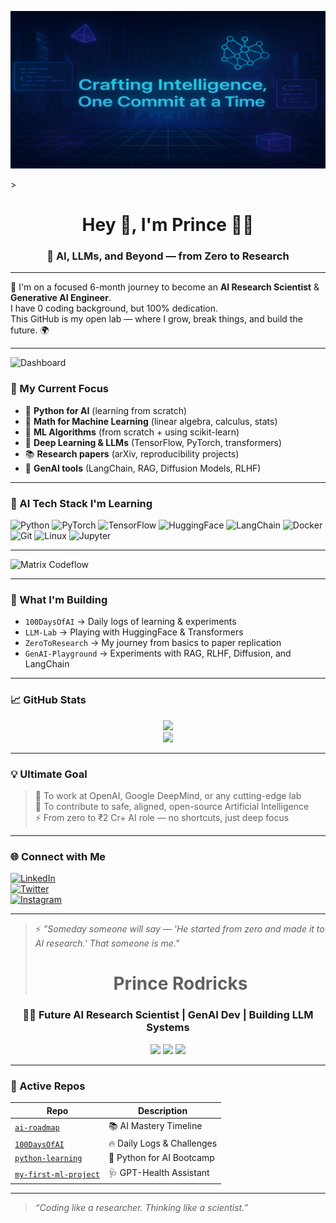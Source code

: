 <p align="center">
  <img src="https://github.com/Princerodricks/Princerodricks/blob/main/profile_repo_banner.png" alt="AI Banner" style="max-width: 100%;">
</p>
> <h1 align="center">Hey 👋, I'm Prince 👨‍🚀</h1>
<h3 align="center">🚀 AI, LLMs, and Beyond — from Zero to Research</h3>

---

🧠 I'm on a focused 6-month journey to become an **AI Research Scientist** & **Generative AI Engineer**.  
I have 0 coding background, but 100% dedication.  
This GitHub is my open lab — where I grow, break things, and build the future. 🌍

---
<!-- 📊 GitHub Dashboard -->
<img src="https://github.com/Princerodricks/Princerodricks/blob/main/assets/dashboard.png" alt="Dashboard" />

### 🔭 My Current Focus

- 📘 **Python for AI** (learning from scratch)
- 🧮 **Math for Machine Learning** (linear algebra, calculus, stats)
- 🤖 **ML Algorithms** (from scratch + using scikit-learn)
- 🧠 **Deep Learning & LLMs** (TensorFlow, PyTorch, transformers)
- 📚 **Research papers** (arXiv, reproducibility projects)
- 🧪 **GenAI tools** (LangChain, RAG, Diffusion Models, RLHF)

---

### 🚀 AI Tech Stack I'm Learning

![Python](https://img.shields.io/badge/-Python-000?&logo=python)
![PyTorch](https://img.shields.io/badge/-PyTorch-000?&logo=pytorch)
![TensorFlow](https://img.shields.io/badge/-TensorFlow-000?&logo=tensorflow)
![HuggingFace](https://img.shields.io/badge/-HuggingFace-000?&logo=huggingface)
![LangChain](https://img.shields.io/badge/-LangChain-000?&logo=data:image/svg+xml;base64,...)
![Docker](https://img.shields.io/badge/-Docker-000?&logo=docker)
![Git](https://img.shields.io/badge/-Git-000?&logo=git)
![Linux](https://img.shields.io/badge/-Linux-000?&logo=linux)
![Jupyter](https://img.shields.io/badge/-Jupyter-000?&logo=jupyter)

---

<!-- 🧬 Matrix Codeflow at bottom -->
<img src="https://github.com/Princerodricks/Princerodricks/blob/main/assets/matrixflow.png" alt="Matrix Codeflow" />

---

### 🧪 What I'm Building

- `100DaysOfAI` → Daily logs of learning & experiments
- `LLM-Lab` → Playing with HuggingFace & Transformers
- `ZeroToResearch` → My journey from basics to paper replication
- `GenAI-Playground` → Experiments with RAG, RLHF, Diffusion, and LangChain

---

### 📈 GitHub Stats
<p align="center">
  <img src="https://github-readme-stats.vercel.app/api?username=Princerodricks&show_icons=true&theme=tokyonight" />
  <br />
  <img src="https://github-readme-streak-stats.herokuapp.com/?user=Princerodricks&theme=tokyonight" />
</p>

---

### 💡 Ultimate Goal

> 📍 To work at OpenAI, Google DeepMind, or any cutting-edge lab  
> 🧠 To contribute to safe, aligned, open-source Artificial Intelligence  
> ⚡ From zero to ₹2 Cr+ AI role — no shortcuts, just deep focus

---

### 🌐 Connect with Me

[![LinkedIn](https://img.shields.io/badge/-LinkedIn-blue?style=flat-square&logo=linkedin&logoColor=white)](https://linkedin.com/)  
[![Twitter](https://img.shields.io/badge/-Twitter-1DA1F2?style=flat-square&logo=twitter&logoColor=white)](https://twitter.com/)  
[![Instagram](https://img.shields.io/badge/-Instagram-E4405F?style=flat-square&logo=instagram&logoColor=white)](https://instagram.com/)

---

> ⚡ *"Someday someone will say — 'He started from zero and made it to AI research.' That someone is me."*
> <h1 align="center">Prince Rodricks</h1>
<h3 align="center">👨‍🔬 Future AI Research Scientist | GenAI Dev | Building LLM Systems</h3>

<p align="center">
  <img src="https://img.shields.io/badge/Focus-AI%2FML%2FGenAI-neon?style=for-the-badge&logo=openai&logoColor=white" />
  <img src="https://img.shields.io/badge/Language-Python-lightblue?style=for-the-badge&logo=python&logoColor=white" />
  <img src="https://img.shields.io/badge/Currently-Building%20SmartHealth-purple?style=for-the-badge&logo=github" />
</p>

---

### 🚀 Active Repos

| Repo | Description |
|------|-------------|
| [`ai-roadmap`](https://github.com/Princerodricks/ai-roadmap) | 📚 AI Mastery Timeline |
| [`100DaysOfAI`](https://github.com/Princerodricks/100DaysOfAI) | 🔥 Daily Logs & Challenges |
| [`python-learning`](https://github.com/Princerodricks/python-learning) | 🧠 Python for AI Bootcamp |
| [`my-first-ml-project`](https://github.com/Princerodricks/my-first-ml-project) | 🩺 GPT-Health Assistant |

---

> _“Coding like a researcher. Thinking like a scientist.”_

